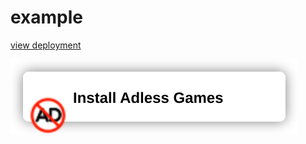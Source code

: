 # example
[view deployment](https://adless-games.adless.games/example/)

[![Install Adless Games](https://github.com/adless-games/.github/raw/main/button.svg)](https://adless.games/app)
